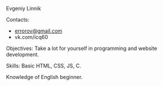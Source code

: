 Evgeniy Linnik

Contacts:
- errorov@gmail.com
- vk.com/icq60

Objectives:
Take a lot for yourself in programming and website development.

Skills:
Basic HTML, CSS, JS, C.

Knowledge of English beginner.
